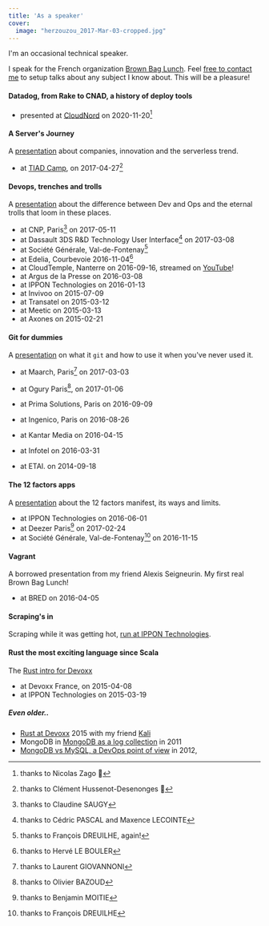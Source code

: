 ```yaml
---
title: 'As a speaker'
cover:
  image: "herzouzou_2017-Mar-03-cropped.jpg"
---
```


I'm an occasional technical speaker.

I speak for the French organization [Brown Bag Lunch](http://www.brownbaglunch.fr/). Feel [free to contact me](mailto:speech@contact.baillet.name) to setup talks about any subject I know about. This will be a pleasure!

#### Datadog, from Rake to CNAD, a history of deploy tools

- presented at [CloudNord](https://cloudnord.fr) on 2020-11-20[^3]

[^3]: thanks to Nicolas Zago 🍺

#### A Server's Journey

A [presentation](https://docs.google.com/presentation/d/1okdG3JTipyRhmXNhrZ4G_clBme2UQVbF0t7IhFRSO4I/edit?usp=sharing) about companies, innovation and the serverless trend.

- at [TIAD Camp](http://tiad.io/tiad-camp/), on 2017-04-27[^0]

[^0]: thanks to Clément Hussenot-Desenonges 💌

#### Devops, trenches and trolls

A [presentation](/presentations/devops/) about the difference between Dev and Ops and the eternal trolls that loom in these places.

- at CNP, Paris[^1] on 2017-05-11
- at Dassault 3DS R&D Technology User Interface[^2] on 2017-03-08
- at Société Générale, Val-de-Fontenay[^4]
- at Edelia, Courbevoie 2016-11-04[^5] 
- at CloudTemple, Nanterre on 2016-09-16, streamed on [YouTube](https://www.youtube.com/watch?v=jpNaT9nVR1w)!
- at Argus de la Presse on 2016-03-08
- at IPPON Technologies on 2016-01-13 
- at Invivoo on 2015-07-09
- at Transatel on 2015-03-12
- at Meetic on 2015-03-13
- at Axones on 2015-02-21

[^1]: thanks to Claudine SAUGY
[^2]: thanks to Cédric PASCAL and Maxence LECOINTE
[^4]: thanks to François DREUILHE, again!
[^5]: thanks to Hervé LE BOULER

#### Git for dummies

A [presentation](/presentations/git/) on what it `git` and how to use it when you've never used it.

- at Maarch, Paris[^6] on 2017-03-03

- at Ogury Paris[^7], on 2017-01-06
- at Prima Solutions, Paris on 2016-09-09
- at Ingenico, Paris on 2016-08-26

- at Kantar Media on 2016-04-15
- at Infotel on 2016-03-31
- at ETAI. on 2014-09-18

[^6]: thanks to Laurent GIOVANNONI
[^7]: thanks to Olivier BAZOUD


#### The 12 factors apps

A [presentation](/presentations/12-factors) about the 12 factors manifest, its ways and limits.

- at IPPON Technologies on 2016-06-01
- at Deezer Paris[^8] on 2017-02-24
- at Société Générale, Val-de-Fontenay[^9] on 2016-11-15

[^8]: thanks to Benjamin MOITIE 
[^9]: thanks to François DREUILHE 

#### Vagrant

A borrowed presentation from my friend Alexis Seigneurin. My first real Brown Bag Lunch!

- at BRED on 2016-04-05

#### Scraping's in

Scraping while it was getting hot, [run at IPPON Technologies](/archive/2016/03/04/2016-03-04-09-03).

#### Rust the most exciting language since Scala

The [Rust intro for Devoxx](/archive/2015/04/10/37.2015-04-10-rust-devoxx/default/)

- at Devoxx France, on 2015-04-08
- at IPPON Technologies on 2015-03-19

##### Even older..

- [Rust at Devoxx](/presentations/rust-devoxx/index.html) 2015 with my friend [Kali](http://www.poumeyrol.fr/)
- MongoDB in [MongoDB as a log collection](http://fr.slideshare.net/octplane/mongofr-mongodb-as-a-log-collector) in 2011
- [MongoDB vs MySQL, a DevOps point of view](http://fr.slideshare.net/octplane/mongodb-vs-mysql-a-devops-point-of-view) in 2012,
